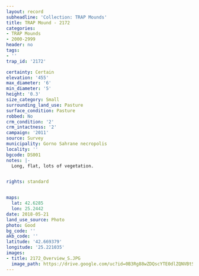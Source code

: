 ```yaml
---
layout: record
subheadline: 'Collection: TRAP Mounds'
title: TRAP Mound - 2172
categories:
- TRAP Mounds
- 2000-2999
header: no
tags:
- ''
trap_id: '2172'

certainty: Certain
elevation: '455'
max_diameter: '6'
min_diameter: '5'
height: '0.3'
size_category: Small
surrounding_land_use: Pasture
surface_condition: Pasture
robbed: No
crm_condition: '2'
crm_intactness: '2'
campaign: '2011'
source: Survey
municipality: Gorno Sahrane necropolis
locality: ''
bgcode: DS001
notes: |-
  Long, flat, lots of vegetation.


rights: standard


maps:
  lat: 42.6285
  lon: 25.2442
date: 2018-05-21
land_use_source: Photo
photo: Good
bg_code: ''
akb_code: ''
latitude: '42.669379'
longitude: '25.221035'
images:
- title: 2172_Overview_S.JPG
  image_path: https://drive.google.com/uc?id=0B3Rg88wZDQscYTE0dlZQNVBtSG8
---
```

